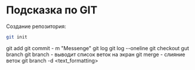 # Подсказка по GIT

Создание репозитория:
```sh
git init
```
git add
git commit - m "Messenge"
git log
git log --oneline
git checkout
gut branch <branchname>
git branch - выводит список веток на экран
git merge  - слияние веток
git branch -d <text_formatting>